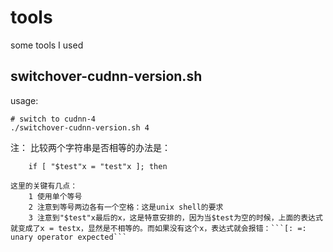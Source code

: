 # tools
some tools I used

 ## switchover-cudnn-version.sh
 usage:
 ```
 # switch to cudnn-4
 ./switchover-cudnn-version.sh 4
 ```
注：
比较两个字符串是否相等的办法是：
```
    if [ "$test"x = "test"x ]; then
```
    这里的关键有几点：
        1 使用单个等号
        2 注意到等号两边各有一个空格：这是unix shell的要求
        3 注意到"$test"x最后的x，这是特意安排的，因为当$test为空的时候，上面的表达式就变成了x = testx，显然是不相等的。而如果没有这个x，表达式就会报错：```[: =: unary operator expected```
